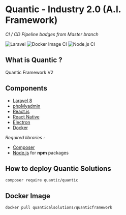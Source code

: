 # Quantic - Industry 2.0 (A.I. Framework)

<i>CI / CD Pipeline badges from Master branch</i>

![Laravel](https://github.com/Quantical-Solutions/Quantic-v2/workflows/Laravel/badge.svg)
![Docker Image CI](https://github.com/Quantical-Solutions/Quantic-v2/workflows/Docker%20Image%20CI/badge.svg)
![Node.js CI](https://github.com/Quantical-Solutions/Quantic-v2/workflows/Node.js%20CI/badge.svg)

<h2>What is Quantic ?</h2>

Quantic Framework V2
 
<h2>Components</h2>
<ul>
    <li><a href="https://laravel.com/" target="_blank">Laravel 8</a></li>
    <li><a href="https://www.phpmyadmin.net/" target="_blank">phpMyadmin</a></li>
    <li><a href="https://fr.reactjs.org/" target="_blank">React.js</a></li>
    <li><a href="https://reactnative.dev/" target="_blank">React Native</a></li>
    <li><a href="https://www.electronjs.org/" target="_blank">Electron</a></li>
    <li><a href="https://www.docker.com/" target="_blank">Docker</a></li>
</ul>

<i>Required libraries :</i>
<ul>
    <li><a href="https://getcomposer.org/" target="_blank">Composer</a></li>
    <li><a href="https://nodejs.org/en/" target="_blank">Node.js</a> for <b>npm</b> packages</li>
</ul>

<h2>How to deploy Quantic Solutions</h2>

<pre><code>composer require quantic/quantic</code></pre>

<h2>Docker Image</h2>

<pre><code>docker pull quanticalsolutions/quanticframework</code></pre>
